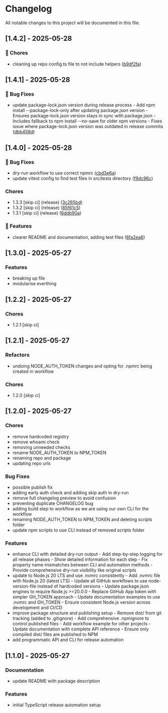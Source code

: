 # Changelog

All notable changes to this project will be documented in this file.

## [1.4.2] - 2025-05-28

### 🧹 Chores

- cleaning up repo config.ts file to not include helpers ([b9df2fa](https://github.com/rowanhen/simple-versioning/commit/b9df2facbfdcb43b3998e2c35bb8ac6c08af4581))

## [1.4.1] - 2025-05-28

### 🐛 Bug Fixes

- update package-lock.json version during release process - Add npm install --package-lock-only after updating package.json version - Ensures package-lock.json version stays in sync with package.json - Includes fallback to npm install --no-save for older npm versions - Fixes issue where package-lock.json version was outdated in release commits ([dbb458d](https://github.com/rowanhen/simple-versioning/commit/dbb458df2ccd64d1ce15bf8d59d2a0a7877c33a6))

## [1.4.0] - 2025-05-28

### 🐛 Bug Fixes

- dry-run workflow to use correct npmrc ([cbd3e6a](https://github.com/rowanhen/simple-versioning/commit/cbd3e6af547e79f17d3d28f8906963aeff09c482))
- update vitest config to find test files in src/tests directory ([f9dc96c](https://github.com/rowanhen/simple-versioning/commit/f9dc96c15d228250b001ecc5138b6cf6446c09fd))

### Chores

- 1.3.3 [skip ci] (release) ([3c265bd](https://github.com/rowanhen/simple-versioning/commit/3c265bda739f72c447b050252f2fe1b8fce86c56))
- 1.3.2 [skip ci] (release) ([85f61c5](https://github.com/rowanhen/simple-versioning/commit/85f61c565cace803fd5ce68fa03582b75ee2ff70))
- 1.3.1 [skip ci] (release) ([6ddb90a](https://github.com/rowanhen/simple-versioning/commit/6ddb90a5cd543e1762dbf67065818ae696fb159a))

### 🚀 Features

- clearer README and documentation, adding test files ([6fa2ea6](https://github.com/rowanhen/simple-versioning/commit/6fa2ea692989010fb853f25884a8dd2801e3b875))

## [1.3.0] - 2025-05-27

### Features

- breaking up file
- modularise everthing

## [1.2.2] - 2025-05-27

### Chores

- 1.2.1 [skip ci]

## [1.2.1] - 2025-05-27

### Refactors

- undoing NODE_AUTH_TOKEN changes and opting for .npmrc being created in workflow

### Chores

- 1.2.0 [skip ci]

## [1.2.0] - 2025-05-27

### Chores

- remove hardcoded registry
- remove whoami check
- removing unneeded checks
- rename NODE_AUTH_TOKEN to NPM_TOKEN
- renaming repo and package
- updating repo urls

### Bug Fixes

- possible publish fix
- adding early auth check and adding skip auth in dry-run
- remove full changelog preview to avoid confusion
- preventing duplicate CHANGELOG bug
- adding build step to workflow as we are using our own CLI for the workflow
- renaming NODE_AUTH_TOKEN to NPM_TOKEN and deleting scripts folder
- update npm scripts to use CLI instead of removed scripts folder

### Features

- enhance CLI with detailed dry-run output - Add step-by-step logging for all release phases - Show detailed information for each step - Fix property name mismatches between CLI and automation methods - Provide comprehensive dry-run visibility like original scripts
- update to Node.js 20 LTS and use .nvmrc consistently - Add .nvmrc file with Node.js 20 (latest LTS) - Update all GitHub workflows to use node-version-file instead of hardcoded versions - Update package.json engines to require Node.js >=20.0.0 - Replace GitHub App token with simpler GH_TOKEN approach - Update documentation examples to use .nvmrc and GH_TOKEN - Ensure consistent Node.js version across development and CI/CD
- improve package structure and publishing setup - Remove dist/ from git tracking (added to .gitignore) - Add comprehensive .npmignore to control published files - Add workflow example for other projects - Update documentation with complete API reference - Ensure only compiled dist/ files are published to NPM
- add programmatic API and CLI for release automation

## [1.1.0] - 2025-05-27

### Documentation

- update README with package description

### Features

- initial TypeScript release automation setup
